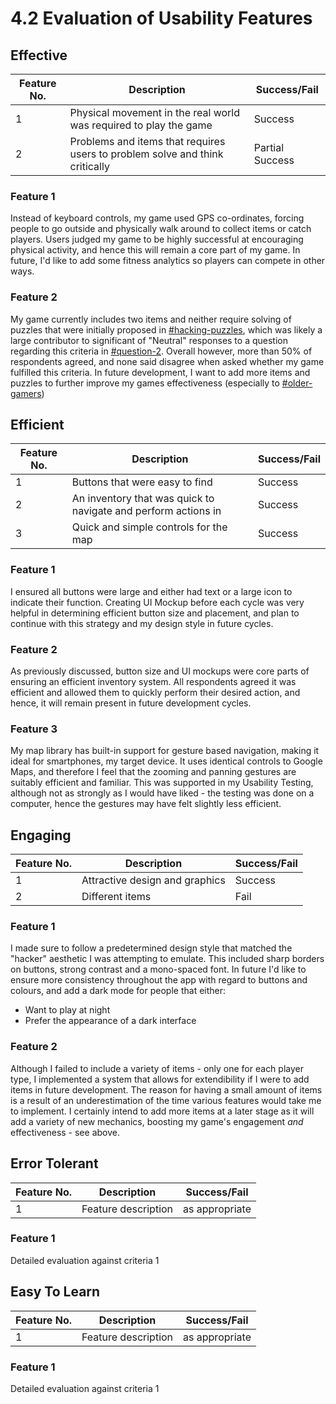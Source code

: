 # 4.2 Evaluation of Usability Features

## Effective

| Feature No. | Description                                                                  | Success/Fail    |
| ----------- | ---------------------------------------------------------------------------- | --------------- |
| 1           | Physical movement in the real world was required to play the game            | Success         |
| 2           | Problems and items that requires users to problem solve and think critically | Partial Success |

### Feature 1

Instead of keyboard controls, my game used GPS co-ordinates, forcing people to go outside and physically walk around to collect items or catch players. Users judged my game to be highly successful at encouraging physical activity, and hence this will remain a core part of my game. In future, I'd like to add some fitness analytics so players can compete in other ways.

### Feature 2

My game currently includes two items and neither require solving of puzzles that were initially proposed in [#hacking-puzzles](../1-analysis/1.4a-features-of-the-proposed-solution.md#hacking-puzzles "mention"), which was likely a large contributor to significant of "Neutral" responses to a question regarding this criteria in [#question-2](../3-testing/3.2-usability-testing.md#question-2 "mention"). Overall however, more than 50% of respondents agreed, and none said disagree when asked whether my game fulfilled this criteria. In future development, I want to add more items and puzzles to further improve my games effectiveness (especially to  [#older-gamers](../1-analysis/1.2-stakeholders.md#older-gamers "mention"))

## Efficient

| Feature No. | Description                                                    | Success/Fail |
| ----------- | -------------------------------------------------------------- | ------------ |
| 1           | Buttons that were easy to find                                 | Success      |
| 2           | An inventory that was quick to navigate and perform actions in | Success      |
| 3           | Quick and simple controls for the map                          | Success      |

### Feature 1

I ensured all buttons were large and either had text or a large icon to indicate their function. Creating UI Mockup before each cycle was very helpful in determining efficient button size and placement, and plan to continue with this strategy and my design style in future cycles.

### Feature 2

As previously discussed, button size and UI mockups were core parts of ensuring an efficient inventory system. All respondents agreed it was efficient and allowed them to quickly perform their desired action, and hence, it will remain present in future development cycles.

### Feature 3

My map library has built-in support for gesture based navigation, making it ideal for smartphones, my target device. It uses identical controls to Google Maps, and therefore I feel that the zooming and panning gestures are suitably efficient and familiar. This was supported in my Usability Testing, although not as strongly as I would have liked - the testing was done on a computer, hence the gestures may have felt slightly less efficient.

## Engaging

| Feature No. | Description                    | Success/Fail |
| ----------- | ------------------------------ | ------------ |
| 1           | Attractive design and graphics | Success      |
| 2           | Different items                | Fail         |

### Feature 1

I made sure to follow a predetermined design style that matched the "hacker" aesthetic I was attempting to emulate. This included sharp borders on buttons, strong contrast and a mono-spaced font. In future I'd like to ensure more consistency throughout the app with regard to buttons and colours, and add a dark mode for people that either:

* Want to play at night
* Prefer the appearance of a dark interface

### Feature 2

Although I failed to include a variety of items - only one for each player type, I implemented a system that allows for extendibility if I were to add items in future development. The reason for having a small amount of items is a result of an underestimation of the time various features would take me to implement. I certainly intend to add more items at a later stage as it will add a variety of new mechanics, boosting my game's engagement _and_ effectiveness - see above.

## Error Tolerant

| Feature No. | Description         | Success/Fail   |
| ----------- | ------------------- | -------------- |
| 1           | Feature description | as appropriate |

### Feature 1

Detailed evaluation against criteria 1

## Easy To Learn

| Feature No. | Description         | Success/Fail   |
| ----------- | ------------------- | -------------- |
| 1           | Feature description | as appropriate |

### Feature 1

Detailed evaluation against criteria 1

